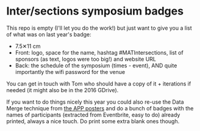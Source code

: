 # Inter/sections symposium badges

This repo is empty (I'll let you do the work!) but just want to give you a list of what was on last year's badge:

- 7.5✕11 cm
- Front: logo, space for the name, hashtag #MATIntersections, list of sponsors (as text, logos were too big!) and website URL
- Back: the schedule of the symposium (times - event), AND quite importantly the wifi password for the venue

You can get in touch with Tom who should have a copy of it + iterations if needed (it might also be in the 2016 GDrive).

If you want to do things nicely this year you could also re-use the Data Merge technique from [the APP posters](https://github.com/mat-intersections/APP-posters-template) and do a bunch of badges with the names of participants (extracted from Eventbrite, easy to do) already printed, always a nice touch. Do print some extra blank ones though.

